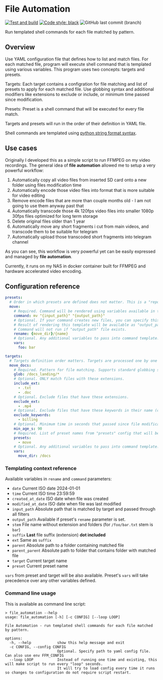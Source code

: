 # File Automation

[![Test and build](https://github.com/sashgorokhov/file_automation/actions/workflows/test_and_build.yml/badge.svg?branch=main)](https://github.com/sashgorokhov/file_automation/actions/workflows/test_and_build.yml)
[![Code style: black](https://img.shields.io/badge/code%20style-black-000000.svg)](https://github.com/psf/black)
![GitHub last commit (branch)](https://img.shields.io/github/last-commit/sashgorokhov/file_automation/main)

Run templated shell commands for each file matched by pattern.

## Overview

Use YAML configuration file that defines how to list and match files. For each matched file, program will
execute shell command that is templated using various variables. This program uses two concepts: targets and presets.

Targets:
Each target contains a configration for file matching and list of presets to apply for each matched file.
Use globbing syntax and additional modifiers like extensions to exclude or include, or minimum time passed since modification.

Presets:
Preset is a shell command that will be executed for every file match.

Targets and presets will run in the order of their definition in YAML file.

Shell commands are templated using [python string format syntax](https://docs.python.org/3/library/string.html#format-string-syntax).

## Use cases

Originally I developed this as a simple script to run FFMPEG on my video recordings. The general idea of **file automation**
allowed me to setup a very powerful workflow:
1. Automatically copy all video files from inserted SD card onto a new folder using files modification time
2. Automatically encode those video files into format that is more suitable for video editing
3. Remove encode files that are more than couple months old - I am not going to use them anyway past that
4. Automatically transcode those 4k 120fps video files into smaller 1080p 30fps files optimized for long term storage
5. Delete original files older than 1 year
6. Automatically move any short fragments i cut from main videos, and transcode them to be suitable for telegram
7. Automatically upload those transcoded short fragments into telegram channel

As you can see, this workflow is very powerful yet can be easily expressed and managed by **file automation**.

Currently, it runs on my NAS in docker container built for FFMPEG and hardware accelerated video encoding.

## Configuration reference

```yaml
presets:
  # Order in which presets are defined does not matter. This is a "repository" of available presets.
  move:
    # Required. Command will be rendered using variables available in templating context. See "Templating context reference"
    command: mv "{input_path}" "{output_path}"
    # Optional. If your command creates new files, you can specify this parameter that will be used as new file name.
    # Result of rendering this template will be available as "output_path" variable in command template.
    # Command will not run if "output_path" file exists.
    rename: {move_dir}/{name}
    # Optional. Any additional variables to pass into command template. Will override all other built-in variables and target's variables too.
    vars:
      foo: bar

targets:
  # Targets definition order matters. Targets are processed one by one in order they are defined.
  move_docs:
    # Required. Pattern for file matching. Supports standard globbing syntax like *, ?, **
    glob: /docs_landing/*
    # Optional. ONLY match files with these extensions.
    include_ext:
      - .txt
      - .doc
    # Optional. Exclude files that have these extensions.
    exclude_ext:
      - .mp4
    # Optional. Exclude files that have these keywords in their name (case-insensitive)
    exclude_keywords:
      - billing
    # Optional. Minimum time in seconds that passed since file modification to consider it as match.
    min_age_s: 90
    # Required. List of preset names from "presets" config that will be applied to each matched file.
    presets:
      - move
    # Optional. Any additional variables to pass into command template. Will override all other built-in variables.
    vars:
      move_dir: /docs
```

### Templating context reference

Available variables in `rename` and `command` parameters:

- `date` Current ISO date 2024-01-01
- `time` Current ISO time 23:59:59
- `created_at_date` ISO date when file was created
- `modified_at_date` ISO date when file was last modified
- `input_path` Absolute path that is matched by target and passed through all filters
- `output_path` Available if preset's `rename` parameter is set.
- `stem` File name without extension and folders (for `/foo/bar.txt` stem is `bar`)
- `suffix` **Last** file suffix (extension) **dot included**
- `ext` Same as `suffix`
- `parent` Absolute path to a folder containing matched file
- `parent_parent` Absolute path to folder that contains folder with matched file
- `target` Current target name
- `preset` Current preset name

`vars` from preset and target will be also available. Preset's `vars` will take precedence over any other variables defined.

### Command line usage
This is available as command line script:

```shell
> file_automation --help
usage: file_automation [-h] [-c CONFIG] [--loop LOOP]

File Automation - run templated shell commands for each file matched by pattern.

options:
  -h, --help            show this help message and exit
  -c CONFIG, --config CONFIG
                        Optional. Specify path to yaml config file. Can also use env FFM_CONFIG
  --loop LOOP           Instead of running one time and existing, this will make script to run every "loop" seconds.
                        It will try to load config every time it runs so changes to configuration do not require script restart.
```
